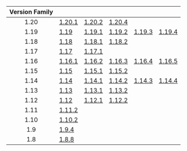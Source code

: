 | Version Family | | | | | |
|:---:|---|---|---|---|---|
| 1.20 | [1.20.1](https://github.com/BaldGang/spigot-build/releases/download/20240213/spigot-1.20.1.jar) | [1.20.2](https://github.com/BaldGang/spigot-build/releases/download/20240213/spigot-1.20.2.jar) | [1.20.4](https://github.com/BaldGang/spigot-build/releases/download/20240213/spigot-1.20.4.jar) | | |
| 1.19 | [1.19](https://github.com/BaldGang/spigot-build/releases/download/20240213/spigot-1.19.jar) | [1.19.1](https://github.com/BaldGang/spigot-build/releases/download/20240213/spigot-1.19.1.jar) | [1.19.2](https://github.com/BaldGang/spigot-build/releases/download/20240213/spigot-1.19.2.jar) | [1.19.3](https://github.com/BaldGang/spigot-build/releases/download/20240213/spigot-1.19.3.jar) | [1.19.4](https://github.com/BaldGang/spigot-build/releases/download/20240213/spigot-1.19.4.jar) |
| 1.18 | [1.18](https://github.com/BaldGang/spigot-build/releases/download/20240213/spigot-1.18.jar) | [1.18.1](https://github.com/BaldGang/spigot-build/releases/download/20240213/spigot-1.18.1.jar) | [1.18.2](https://github.com/BaldGang/spigot-build/releases/download/20240213/spigot-1.18.2.jar) | | |
| 1.17 | [1.17](https://github.com/BaldGang/spigot-build/releases/download/20240213/spigot-1.17.jar) | [1.17.1](https://github.com/BaldGang/spigot-build/releases/download/20240213/spigot-1.17.1.jar) | | | |
| 1.16 | [1.16.1](https://github.com/BaldGang/spigot-build/releases/download/20240213/spigot-1.16.1.jar) | [1.16.2](https://github.com/BaldGang/spigot-build/releases/download/20240213/spigot-1.16.2.jar) | [1.16.3](https://github.com/BaldGang/spigot-build/releases/download/20240213/spigot-1.16.3.jar) | [1.16.4](https://github.com/BaldGang/spigot-build/releases/download/20240213/spigot-1.16.4.jar) | [1.16.5](https://github.com/BaldGang/spigot-build/releases/download/20240213/spigot-1.16.5.jar) |
| 1.15 | [1.15](https://github.com/BaldGang/spigot-build/releases/download/20240213/spigot-1.15.jar) | [1.15.1](https://github.com/BaldGang/spigot-build/releases/download/20240213/spigot-1.15.1.jar) | [1.15.2](https://github.com/BaldGang/spigot-build/releases/download/20240213/spigot-1.15.2.jar) | | |
| 1.14 | [1.14](https://github.com/BaldGang/spigot-build/releases/download/20240213/spigot-1.14.jar) | [1.14.1](https://github.com/BaldGang/spigot-build/releases/download/20240213/spigot-1.14.1.jar) | [1.14.2](https://github.com/BaldGang/spigot-build/releases/download/20240213/spigot-1.14.2.jar) | [1.14.3](https://github.com/BaldGang/spigot-build/releases/download/20240213/spigot-1.14.3.jar) | [1.14.4](https://github.com/BaldGang/spigot-build/releases/download/20240213/spigot-1.14.4.jar) |
| 1.13 | [1.13](https://github.com/BaldGang/spigot-build/releases/download/20240213/spigot-1.13.jar) | [1.13.1](https://github.com/BaldGang/spigot-build/releases/download/20240213/spigot-1.13.1.jar) | [1.13.2](https://github.com/BaldGang/spigot-build/releases/download/20240213/spigot-1.13.2.jar) | | |
| 1.12 | [1.12](https://github.com/BaldGang/spigot-build/releases/download/20240213/spigot-1.12.jar) | [1.12.1](https://github.com/BaldGang/spigot-build/releases/download/20240213/spigot-1.12.1.jar) | [1.12.2](https://github.com/BaldGang/spigot-build/releases/download/20240213/spigot-1.12.2.jar) | | |
| 1.11 | [1.11.2](https://github.com/BaldGang/spigot-build/releases/download/20240213/spigot-1.11.2.jar) | | | | |
| 1.10 | [1.10.2](https://github.com/BaldGang/spigot-build/releases/download/20240213/spigot-1.10.2.jar) | | | | |
| 1.9 | [1.9.4](https://github.com/BaldGang/spigot-build/releases/download/20240213/spigot-1.9.4.jar) | | | | |
| 1.8 | [1.8.8](https://github.com/BaldGang/spigot-build/releases/download/20240213/spigot-1.8.8.jar) | | | | |
